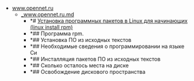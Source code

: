 - <a href = "E:\Node_projects\Node_Way\NBase\_Md\_Index\_Bash\contaners\Learn_this\_stash\Rpm\www.opennet.ru\cat.www.opennet.ru\dir.www.opennet.ru.md">www.opennet.ru</a>
    - <a href = "E:\Node_projects\Node_Way\NBase\_Md\_Index\_Bash\contaners\Learn_this\_stash\Rpm\www.opennet.ru\_www.opennet.ru.md">_www.opennet.ru.md</a>
        - *# [Установка программных пакетов в Linux для начинающих (linux install rpm)](https://www.opennet.ru/base/sys/soft_inst.txt.html)
        - *## Программа rpm.
        - *## Установка ПО из исходных текстов
        - *## Необходимые сведения о программировании на языке Си
        - *## Инсталляция пакетов ПО из исходных текстов
        - *## Сколько осталось места на диске
        - *## Освобождение дискового пространства
